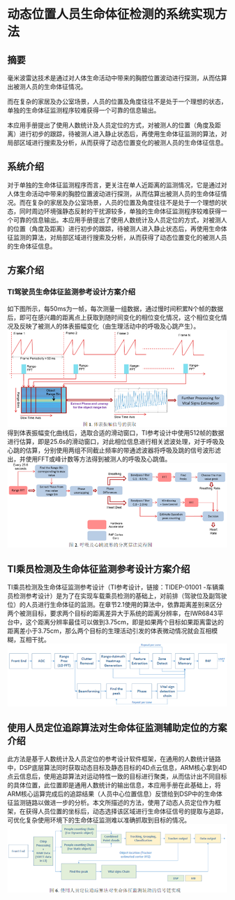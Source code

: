 # 动态位置人员生命体征检测的系统实现方法
## 摘要
毫米波雷达技术是通过对人体生命活动中带来的胸腔位置波动进行探测，从而估算出被测人员的生命体征情况。

而在复杂的家居及办公室场景，人员的位置及角度往往不是处于一个理想的状态，单独的生命体征监测程序较难获得一个可靠的信息输出。

本应用手册提出了使用人数统计及人员定位的方式，对被测人的位置（角度及距离）进行初步的跟踪，待被测人进入静止状态后，再使用生命体征监测的算法，对局部区域进行搜索及分析，从而获得了动态位置变化的被测人员的生命体征信息。
## 系统介绍
对于单独的生命体征监测程序而言，更关注在单人近距离的监测情况，它是通过对人体生命活动中带来的胸腔位置波动进行探测，从而估算出被测人员的生命体征情况。而在复杂的家居及办公室场景，人员的位置及角度往往不是处于一个理想的状态，同时周边环境强静态反射的干扰源较多，单独的生命体征监测程序较难获得一个可靠的信息输出。本应用手册提出了使用人数统计及人员定位的方式，对被测人的位置（角度及距离）进行初步的跟踪，待被测人进入静止状态后，再使用生命体征监测的算法，对局部区域进行搜索及分析，从而获得了动态位置变化的被测人员的生命体征信息。
## 方案介绍
### TI驾驶员生命体征监测参考设计方案介绍
如下图所示，每50ms为一帧，每次测量一组数据，通过慢时间积累N个帧的数据后，即可在感兴趣的距离点上获取到随时间变化的相位变化情况，这个相位变化情况及反映了被测人的体表振幅变化（由生理活动中的呼吸及心跳产生）。
![F1.png](F1.png)
得到体表振幅变化曲线后，选取合适的滑动窗口，TI参考设计中使用512帧的数据进行估算，即是25.6s的滑动窗口，对此相位信息进行相关滤波处理，对于呼吸及心跳的估算，分别使用两组不同截止频率的带通滤波器将呼吸及跳的信号波形滤出，并使用FFT或峰计数等方法得到被测人的呼吸及心跳值。
![F2](F2.png)
## TI乘员检测及生命体征监测参考设计方案介绍
TI乘员检测及生命体征监测参考设计（TI参考设计，链接：TIDEP-01001 -车辆乘员检测参考设计）是为了在实现车载乘员检测的基础上，对前排（驾驶位及副驾驶位）的人员进行生命体征的监测。在章节2.1使用的算法中，依靠距离差别来区分两个被测目标，要求两个目标的距离差异大于系统的距离分辨率，在IWR6843平台中，这个距离分辨率最佳可以做到3.75cm，即是如果两个目标如果距离雷达的距离差小于3.75cm，那么两个目标的生理活动引发的体表微动情况就会互相模糊，互相干扰。
![F3.png](F3.png)
## 使用人员定位追踪算法对生命体征监测辅助定位的方案介绍
此方法是基于人数统计及人员定位的参考设计软件框架，在通用的人数统计链路中，DSP底层算法同时获取动态目标及静态目标的4D点云信息，ARM核心拿到4D点云信息后，使用追踪算法对运动特性一致的目标进行聚类，从而估计出不同目标的具体位置，此位置即是通用人数统计的输出信息，本应用手册在此基础上，将ARM核心运算完成后的追踪结果（人员中心位置信息）反馈给到DSP中的生命体征监测链路以做进一步的分析。本文所描述的方法，使用了动态人员定位作为框架，在获得人员位置的坐标后，动态选择该区域进行生命体征信号的提取与追踪，可优化复杂使用环境下的生命体征监测难以准确抓取到目标的情况。
![F4.png](F4.png)